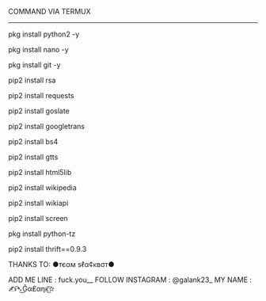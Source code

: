 COMMAND VIA TERMUX
_________________________
pkg install python2 -y

pkg install nano -y

pkg install git -y

pip2 install rsa

pip2 install requests

pip2 install goslate

pip2 install googletrans

pip2 install bs4

pip2 install gtts

pip2 install html5lib

pip2 install wikipedia

pip2 install wikiapi

pip2 install screen

pkg install python-tz

pip2 install thrift==0.9.3


THANKS TO:
●тєαм ѕℓα¢ĸвσт●

ADD ME LINE : fuck.you__
FOLLOW INSTAGRAM : @galank23_
MY NAME : ✍͡➴͜Ĝα₤αηĸ͜͡✫
